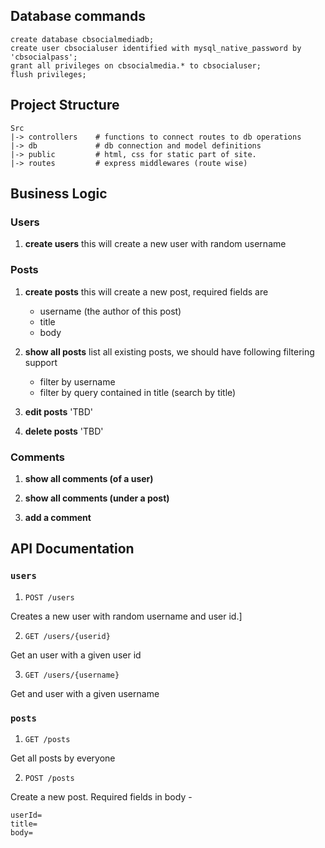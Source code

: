 ## Database commands

```mysql
create database cbsocialmediadb;
create user cbsocialuser identified with mysql_native_password by 'cbsocialpass';
grant all privileges on cbsocialmedia.* to cbsocialuser;
flush privileges;
```

## Project Structure

```shell
Src
|-> controllers    # functions to connect routes to db operations
|-> db             # db connection and model definitions
|-> public         # html, css for static part of site.
|-> routes         # express middlewares (route wise)
```

## Business Logic

### Users

1. **create users**
    this will create a new user with random username

### Posts

1. **create posts**
    this will create a new post, required fields are
    - username (the author of this post)
    - title
    - body

2. **show all posts**
    list all existing posts, we should have following filtering support


    - filter by username
    - filter by query contained in title (search by title)

3. **edit posts** 'TBD'

4. **delete posts**  'TBD'

### Comments

1. **show all comments (of a user)**

2. **show all comments (under a post)**

3. **add a comment**


## API Documentation

### `users`

1. `POST /users`

Creates a new user with random username and user id.]

2. `GET /users/{userid}`

Get an user with a given user id

3. `GET /users/{username}`

Get and user with a given username

### `posts`

1. `GET /posts`

Get all posts by everyone

2. `POST /posts`

Create a new post.
Required fields in body - 

```
userId=
title=
body=

```
